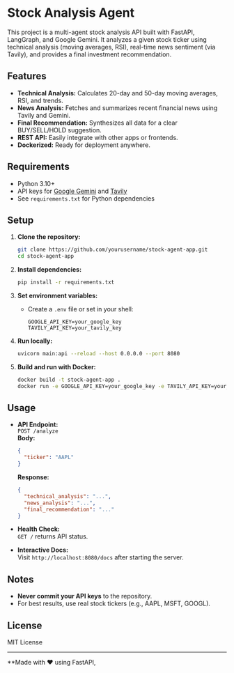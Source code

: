 # Stock Analysis Agent

This project is a multi-agent stock analysis API built with FastAPI, LangGraph, and Google Gemini. It analyzes a given stock ticker using technical analysis (moving averages, RSI), real-time news sentiment (via Tavily), and provides a final investment recommendation.

## Features

- **Technical Analysis:** Calculates 20-day and 50-day moving averages, RSI, and trends.
- **News Analysis:** Fetches and summarizes recent financial news using Tavily and Gemini.
- **Final Recommendation:** Synthesizes all data for a clear BUY/SELL/HOLD suggestion.
- **REST API:** Easily integrate with other apps or frontends.
- **Dockerized:** Ready for deployment anywhere.

## Requirements

- Python 3.10+
- API keys for [Google Gemini](https://ai.google.dev/) and [Tavily](https://app.tavily.com/)
- See `requirements.txt` for Python dependencies

## Setup

1. **Clone the repository:**
    ```sh
    git clone https://github.com/yourusername/stock-agent-app.git
    cd stock-agent-app
    ```

2. **Install dependencies:**
    ```sh
    pip install -r requirements.txt
    ```

3. **Set environment variables:**
    - Create a `.env` file or set in your shell:
      ```
      GOOGLE_API_KEY=your_google_key
      TAVILY_API_KEY=your_tavily_key
      ```

4. **Run locally:**
    ```sh
    uvicorn main:api --reload --host 0.0.0.0 --port 8080
    ```

5. **Build and run with Docker:**
    ```sh
    docker build -t stock-agent-app .
    docker run -e GOOGLE_API_KEY=your_google_key -e TAVILY_API_KEY=your_tavily_key -p 8080:8080 stock-agent-app
    ```

## Usage

- **API Endpoint:**  
  `POST /analyze`  
  **Body:**  
  ```json
  {
    "ticker": "AAPL"
  }
  ```
  **Response:**
  ```json
  {
    "technical_analysis": "...",
    "news_analysis": "...",
    "final_recommendation": "..."
  }
  ```

- **Health Check:**  
  `GET /` returns API status.

- **Interactive Docs:**  
  Visit `http://localhost:8080/docs` after starting the server.

## Notes

- **Never commit your API keys** to the repository.
- For best results, use real stock tickers (e.g., AAPL, MSFT, GOOGL).

## License

MIT License

---

**Made with ❤️ using FastAPI,